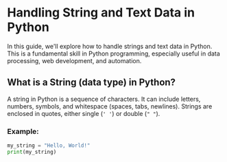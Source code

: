 # Handling String and Text Data in Python

In this guide, we'll explore how to handle strings and text data in Python. This is a fundamental skill in Python programming, especially useful in data processing, web development, and automation.

## What is a String (data type) in Python?

A string in Python is a sequence of characters. It can include letters, numbers, symbols, and whitespace (spaces, tabs, newlines). Strings are enclosed in quotes, either single (`' '`) or double (`" "`).

### Example:

```python
my_string = "Hello, World!"
print(my_string)
```

